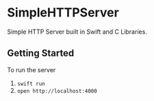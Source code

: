 # SimpleHTTPServer

Simple HTTP Server built in Swift and C Libraries.

## Getting Started

To run the server

1. `swift run`
1. `open http://localhost:4000`
